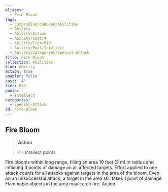 ```yaml
---
aliases:
  - Fire Bloom
tags:
  - Compendium/CSRD/en/Abilities
  - Ability
  - Ability/Action
  - Ability/Cost/4
  - Ability/Tier/Mid
  - Ability/Pool/Intellect
  - Ability/Categories/Special-Attack
title: Fire Bloom
collection: Abilities
kind: Ability
action: true
enabler: false
cost: '4'
tier: Mid
pools:
  - Intellect
categories:
  - Special-Attack
id: Fire-Bloom
---
```

## Fire Bloom    
>**Action**    
>4+ Intellect points  
    
Fire blooms within long range, filling an area 10 feet (3 m) in radius and inflicting 3 points of damage on all affected targets. Effort applied to one attack counts for all attacks against targets in the area of the bloom. Even on an unsuccessful attack, a target in the area still takes 1 point of damage. Flammable objects in the area may catch fire. Action.
